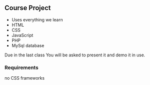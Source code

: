 ## Course Project

- Uses everything we learn
- HTML
- CSS
- JavaScript
- PHP
- MySql database

Due in the last class
You will be asked to present it and demo it in use.

### Requirements
no CSS frameworks
